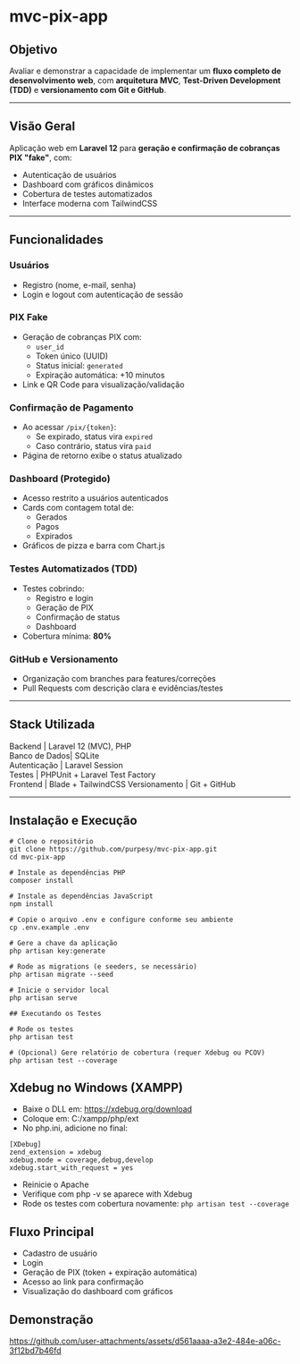 # mvc-pix-app

##  Objetivo  
Avaliar e demonstrar a capacidade de implementar um **fluxo completo de desenvolvimento web**, com **arquitetura MVC**, **Test-Driven Development (TDD)** e **versionamento com Git e GitHub**.

---

## Visão Geral  
Aplicação web em **Laravel 12** para **geração e confirmação de cobranças PIX "fake"**, com:

- Autenticação de usuários
- Dashboard com gráficos dinâmicos
- Cobertura de testes automatizados
- Interface moderna com TailwindCSS

---

##  Funcionalidades

### Usuários
- Registro (nome, e-mail, senha)
- Login e logout com autenticação de sessão

### PIX Fake
- Geração de cobranças PIX com:
  - `user_id`
  - Token único (UUID)
  - Status inicial: `generated`
  - Expiração automática: +10 minutos
- Link e QR Code para visualização/validação

### Confirmação de Pagamento
- Ao acessar `/pix/{token}`:
  - Se expirado, status vira `expired`
  - Caso contrário, status vira `paid`
- Página de retorno exibe o status atualizado

### Dashboard (Protegido)
- Acesso restrito a usuários autenticados
- Cards com contagem total de:
  - Gerados
  - Pagos
  - Expirados
- Gráficos de pizza e barra com Chart.js

### Testes Automatizados (TDD)
- Testes cobrindo:
  - Registro e login
  - Geração de PIX
  - Confirmação de status
  - Dashboard
- Cobertura mínima: **80%**

### GitHub e Versionamento
- Organização com branches para features/correções
- Pull Requests com descrição clara e evidências/testes

---

##  Stack Utilizada

Backend       | Laravel 12 (MVC), PHP                 
Banco de Dados| SQLite                                
Autenticação  | Laravel Session                      
Testes        | PHPUnit + Laravel Test Factory       
Frontend      | Blade + TailwindCSS
Versionamento | Git + GitHub                        

---

## Instalação e Execução

```
# Clone o repositório
git clone https://github.com/purpesy/mvc-pix-app.git
cd mvc-pix-app

# Instale as dependências PHP
composer install

# Instale as dependências JavaScript
npm install

# Copie o arquivo .env e configure conforme seu ambiente
cp .env.example .env

# Gere a chave da aplicação
php artisan key:generate

# Rode as migrations (e seeders, se necessário)
php artisan migrate --seed

# Inicie o servidor local
php artisan serve

## Executando os Testes

# Rode os testes
php artisan test

# (Opcional) Gere relatório de cobertura (requer Xdebug ou PCOV)
php artisan test --coverage
```

## Xdebug no Windows (XAMPP)

- Baixe o DLL em: https://xdebug.org/download
- Coloque em: C:/xampp/php/ext
- No php.ini, adicione no final:
```
[XDebug]
zend_extension = xdebug
xdebug.mode = coverage,debug,develop
xdebug.start_with_request = yes
```
- Reinicie o Apache
- Verifique com php -v se aparece with Xdebug
- Rode os testes com cobertura novamente:
```php artisan test --coverage```

## Fluxo Principal

- Cadastro de usuário
- Login
- Geração de PIX (token + expiração automática)
- Acesso ao link para confirmação
- Visualização do dashboard com gráficos

## Demonstração

https://github.com/user-attachments/assets/d561aaaa-a3e2-484e-a06c-3f12bd7b46fd

